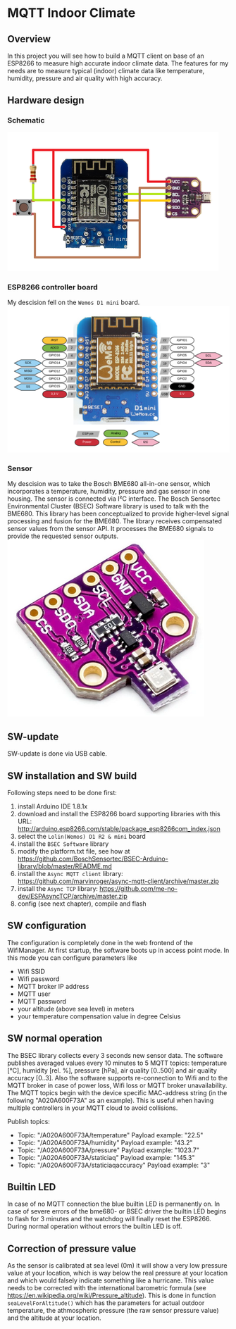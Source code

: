 # MQTT Indoor Climate
## Overview
In this project you will see how to build a MQTT client on base of an ESP8266 to measure high accurate indoor climate data. The features for my needs are to measure typical (indoor) climate data like temperature, humidity, pressure and air quality with high accuracy.

## Hardware design
### Schematic
![Schematic](/hardware/Schematic.png)

### ESP8266 controller board
My descision fell on the `Wemos D1 mini` board.
![WemosD1mini](/hardware/WemosD1mini.png)

### Sensor
My descision was to take the Bosch BME680 all-in-one sensor, which incorporates a temperature, humidity, pressure and gas sensor in one housing. The sensor is connected via I²C interface. The Bosch Sensortec Environmental Cluster (BSEC) Software library is used to talk with the BME680. This library has been conceptualized to provide higher-level signal processing and fusion for the BME680. The library receives compensated sensor values from the sensor API. It processes the BME680 signals to provide the requested sensor outputs.
![BME680](/hardware/BME680.png)

## SW-update
SW-update is done via USB cable.

## SW installation and SW build
Following steps need to be done first:
1. install Arduino IDE 1.8.1x
2. download and install the ESP8266 board supporting libraries with this URL: http://arduino.esp8266.com/stable/package_esp8266com_index.json
3. select the `Lolin(Wemos) D1 R2 & mini` board
4. install the `BSEC Software` library
5. modify the platform.txt file, see how at https://github.com/BoschSensortec/BSEC-Arduino-library/blob/master/README.md
6. install the `Async MQTT client` library: https://github.com/marvinroger/async-mqtt-client/archive/master.zip
7. install the `Async TCP` library: https://github.com/me-no-dev/ESPAsyncTCP/archive/master.zip
8. config (see next chapter), compile and flash

## SW configuration
The configuration is completely done in the web frontend of the WifiManager. At first startup, the software boots up in access point mode. In this mode you can configure parameters like
* Wifi SSID
* Wifi password
* MQTT broker IP address
* MQTT user
* MQTT password
* your altitude (above sea level) in meters
* your temperature compensation value in degree Celsius

## SW normal operation
The BSEC library collects every 3 seconds new sensor data. The software publishes averaged values every 10 minutes to 5 MQTT topics: temperature [°C], humidity [rel. %], pressure [hPa], air quality [0..500] and air quality accuracy [0..3]. Also the software supports re-connection to Wifi and to the MQTT broker in case of power loss, Wifi loss or MQTT broker unavailability. The MQTT topics begin with the device specific MAC-address string (in the following "A020A600F73A" as an example). This is useful when having multiple controllers in your MQTT cloud to avoid collisions.

Publish topics:
* Topic: "/A020A600F73A/temperature"            Payload example: "22.5"
* Topic: "/A020A600F73A/humidity"               Payload example: "43.2"
* Topic: "/A020A600F73A/pressure"               Payload example: "1023.7"
* Topic: "/A020A600F73A/staticiaq"              Payload example: "145.3"
* Topic: "/A020A600F73A/staticiaqaccuracy"      Payload example: "3"

## Builtin LED
In case of no MQTT connection the blue builtin LED is permanently on. In case of severe errors of the bme680- or BSEC driver the builtin LED begins to flash for 3 minutes and the watchdog will finally reset the ESP8266. During normal operation without errors the builtin LED is off.

## Correction of pressure value
As the sensor is calibrated at sea level (0m) it will show a very low pressure value at your location, which is way below the real pressure at your location and which would falsely indicate something like a hurricane. This value needs to be corrected with the international barometric formula (see https://en.wikipedia.org/wiki/Pressure_altitude). This is done in function `seaLevelForAltitude()` which has the parameters for actual outdoor temperature, the athmospheric pressure (the raw sensor pressure value) and the altitude at your location.
